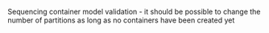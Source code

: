Sequencing container model validation - it should be possible to change the number of partitions as
long as no containers have been created yet
